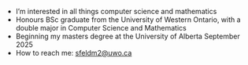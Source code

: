 - I’m interested in all things computer science and mathematics
- Honours BSc graduate from the University of Western Ontario, with a double major in Computer Science and Mathematics
- Beginning my masters degree at the University of Alberta September 2025
- How to reach me: sfeldm2@uwo.ca

<!---
SAMK6/SAMK6 is a ✨ special ✨ repository because its `README.md` (this file) appears on your GitHub profile.
You can click the Preview link to take a look at your changes.
--->
